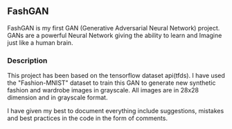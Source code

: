 ## FashGAN
FashGAN is my first GAN (Generative Adversarial Neural Network) project. GANs are a powerful Neural Network giving the ability to learn and Imagine just like a human brain.

### Description
This project has been based on the tensorflow dataset api(tfds). I have used the "Fashion-MNIST" dataset to train this GAN to generate new synthetic fashion and wardrobe images in grayscale.
All images are in 28x28 dimension and in grayscale format.

I have given my best to document everything include suggestions, mistakes and best practices in the code in the form of comments.